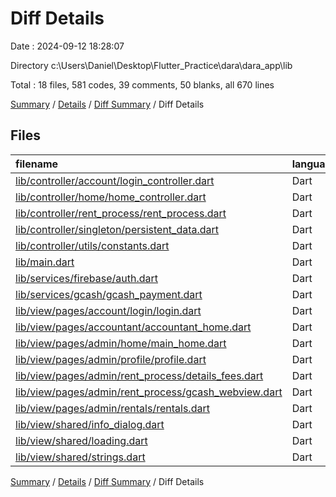 # Diff Details

Date : 2024-09-12 18:28:07

Directory c:\\Users\\Daniel\\Desktop\\Flutter_Practice\\dara\\dara_app\\lib

Total : 18 files,  581 codes, 39 comments, 50 blanks, all 670 lines

[Summary](results.md) / [Details](details.md) / [Diff Summary](diff.md) / Diff Details

## Files
| filename | language | code | comment | blank | total |
| :--- | :--- | ---: | ---: | ---: | ---: |
| [lib/controller/account/login_controller.dart](/lib/controller/account/login_controller.dart) | Dart | -3 | 18 | 0 | 15 |
| [lib/controller/home/home_controller.dart](/lib/controller/home/home_controller.dart) | Dart | 190 | 4 | 8 | 202 |
| [lib/controller/rent_process/rent_process.dart](/lib/controller/rent_process/rent_process.dart) | Dart | 143 | 3 | 13 | 159 |
| [lib/controller/singleton/persistent_data.dart](/lib/controller/singleton/persistent_data.dart) | Dart | 1 | 1 | 2 | 4 |
| [lib/controller/utils/constants.dart](/lib/controller/utils/constants.dart) | Dart | 1 | 0 | 0 | 1 |
| [lib/main.dart](/lib/main.dart) | Dart | 44 | 4 | 7 | 55 |
| [lib/services/firebase/auth.dart](/lib/services/firebase/auth.dart) | Dart | 33 | 0 | 2 | 35 |
| [lib/services/gcash/gcash_payment.dart](/lib/services/gcash/gcash_payment.dart) | Dart | 57 | 2 | 5 | 64 |
| [lib/view/pages/account/login/login.dart](/lib/view/pages/account/login/login.dart) | Dart | 1 | 0 | -2 | -1 |
| [lib/view/pages/accountant/accountant_home.dart](/lib/view/pages/accountant/accountant_home.dart) | Dart | 48 | 1 | 4 | 53 |
| [lib/view/pages/admin/home/main_home.dart](/lib/view/pages/admin/home/main_home.dart) | Dart | -137 | 0 | -3 | -140 |
| [lib/view/pages/admin/profile/profile.dart](/lib/view/pages/admin/profile/profile.dart) | Dart | 1 | 0 | 0 | 1 |
| [lib/view/pages/admin/rent_process/details_fees.dart](/lib/view/pages/admin/rent_process/details_fees.dart) | Dart | 38 | 1 | 2 | 41 |
| [lib/view/pages/admin/rent_process/gcash_webview.dart](/lib/view/pages/admin/rent_process/gcash_webview.dart) | Dart | 50 | 0 | 4 | 54 |
| [lib/view/pages/admin/rentals/rentals.dart](/lib/view/pages/admin/rentals/rentals.dart) | Dart | 1 | 0 | 0 | 1 |
| [lib/view/shared/info_dialog.dart](/lib/view/shared/info_dialog.dart) | Dart | 74 | 3 | 7 | 84 |
| [lib/view/shared/loading.dart](/lib/view/shared/loading.dart) | Dart | 5 | 1 | 0 | 6 |
| [lib/view/shared/strings.dart](/lib/view/shared/strings.dart) | Dart | 34 | 1 | 1 | 36 |

[Summary](results.md) / [Details](details.md) / [Diff Summary](diff.md) / Diff Details